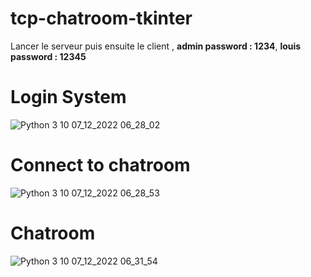 # tcp-chatroom-tkinter
Lancer le serveur puis ensuite le client ,
**admin password : 1234**, 
**louis password : 12345**

# Login System
![Python 3 10 07_12_2022 06_28_02](https://user-images.githubusercontent.com/95884098/206096874-b0ec96a4-7ddc-43d7-a68c-5f93af8c0eb4.png)

# Connect to chatroom
![Python 3 10 07_12_2022 06_28_53](https://user-images.githubusercontent.com/95884098/206096941-e57131f4-727b-4632-a1f6-fbe0810b184d.png)

# Chatroom
![Python 3 10 07_12_2022 06_31_54](https://user-images.githubusercontent.com/95884098/206096977-c9214b80-94e1-4ed6-bb07-d38199abc87c.png)
